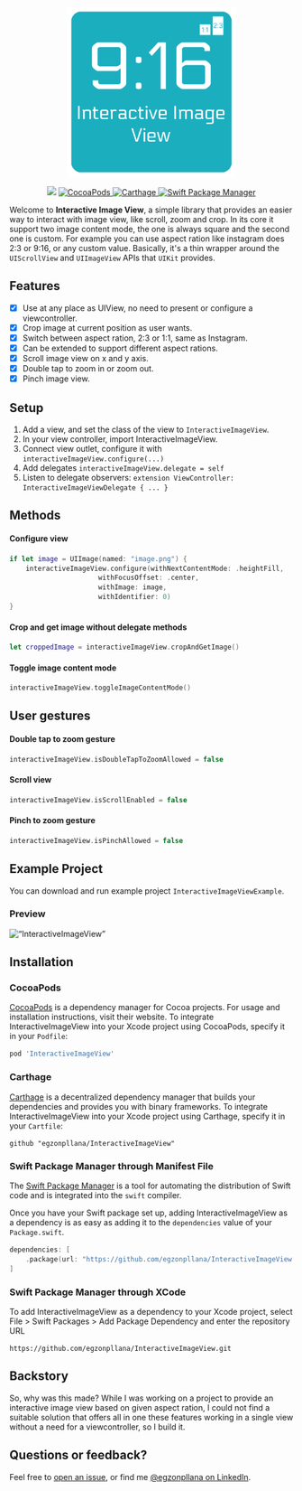 <p align="center">
    <img src="logo.png" width="300" max-width="50%" alt=“InteractiveImageView” />
</p>

<p align="center">
    <img src="https://img.shields.io/badge/Swift-5.0-orange.svg" />
    <a href="https://cocoapods.org/pods/InteractiveImageView">
        <img src="https://img.shields.io/cocoapods/v/InteractiveImageView.svg" alt="CocoaPods" />
    </a>
    <a href="https://github.com/Carthage/Carthage">
        <img src="https://img.shields.io/badge/carthage-compatible-4BC51D.svg?style=flat" alt="Carthage" />
    </a>
    <a href="https://swift.org/package-manager">
        <img src="https://img.shields.io/badge/spm-compatible-brightgreen.svg?style=flat" alt="Swift Package Manager" />
    </a>
</p>

Welcome to **Interactive Image View**, a simple library that provides an easier way to interact with image view, like scroll, zoom and crop. In its core it support two image content mode, the one is always square and the second one is custom. For example you can use aspect ration like instagram does 2:3 or 9:16, or any custom value. Basically, it's a thin wrapper around the `UIScrollView` and `UIImageView` APIs that `UIKit` provides.

## Features

- [X] Use at any place as UIView, no need to present or configure a viewcontroller.
- [X] Crop image at current position as user wants.
- [X] Switch between aspect ration, 2:3 or 1:1, same as Instagram.
- [X] Can be extended to support different aspect rations.
- [X] Scroll image view on x and y axis.
- [X] Double tap to zoom in or zoom out.
- [X] Pinch image view.

## Setup

1. Add a view, and set the class of the view to `InteractiveImageView`.
2. In your view controller, import InteractiveImageView.
3. Connect view outlet, configure it with `interactiveImageView.configure(...)`
4. Add delegates `interactiveImageView.delegate = self`
5. Listen to delegate observers: `extension ViewController: InteractiveImageViewDelegate { ... }`
        
## Methods
#### Configure view
```swift
if let image = UIImage(named: "image.png") {
    interactiveImageView.configure(withNextContentMode: .heightFill,
                      withFocusOffset: .center,
                      withImage: image,
                      withIdentifier: 0)
}
```
#### Crop and get image without delegate methods
```swift
let croppedImage = interactiveImageView.cropAndGetImage()
```
#### Toggle image content mode
```swift
interactiveImageView.toggleImageContentMode()
```

## User gestures
#### Double tap to zoom gesture
```swift
interactiveImageView.isDoubleTapToZoomAllowed = false
```
#### Scroll view
```swift
interactiveImageView.isScrollEnabled = false
```
#### Pinch to zoom gesture
```swift
interactiveImageView.isPinchAllowed = false
```

## Example Project
You can download and run example project `InteractiveImageViewExample`.

### Preview
<p align="left">
    <img src="example-preview.gif" width="380" max-height="50%" alt=“InteractiveImageView” />
</p>

## Installation

### CocoaPods

[CocoaPods](https://cocoapods.org) is a dependency manager for Cocoa projects. For usage and installation instructions, visit their website. To integrate InteractiveImageView into your Xcode project using CocoaPods, specify it in your `Podfile`:

```ruby
pod 'InteractiveImageView'
```

### Carthage

[Carthage](https://github.com/Carthage/Carthage) is a decentralized dependency manager that builds your dependencies and provides you with binary frameworks. To integrate InteractiveImageView into your Xcode project using Carthage, specify it in your `Cartfile`:

```ogdl
github "egzonpllana/InteractiveImageView"
```

### Swift Package Manager through Manifest File

The [Swift Package Manager](https://swift.org/package-manager/) is a tool for automating the distribution of Swift code and is integrated into the `swift` compiler.

Once you have your Swift package set up, adding InteractiveImageView as a dependency is as easy as adding it to the `dependencies` value of your `Package.swift`.

```swift
dependencies: [
    .package(url: "https://github.com/egzonpllana/InteractiveImageView.git", .upToNextMajor(from: "1.0.0"))
]
```

### Swift Package Manager through XCode
To add InteractiveImageView as a dependency to your Xcode project, select File > Swift Packages > Add Package Dependency and enter the repository URL
```ogdl
https://github.com/egzonpllana/InteractiveImageView.git
```

## Backstory

So, why was this made? While I was working on a project to provide an interactive image view based on given aspect ration, I could not find a suitable solution that offers all in one these features working in a single view without a need for a viewcontroller, so I build it.

## Questions or feedback?

Feel free to [open an issue](https://github.com/egzonpllana/InteractiveImageView/issues/new), or find me [@egzonpllana on LinkedIn](https://www.linkedin.com/in/egzon-pllana/).
